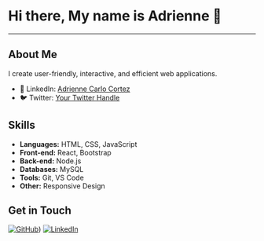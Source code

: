 # Hi there, My name is Adrienne 👋 
---
## About Me
I create user-friendly, interactive, and efficient web applications.

<!--
- 🌐 Website: [Your Portfolio Website](https://www.yourwebsite.com)
-->
- 💼 LinkedIn: [Adrienne Carlo Cortez](https://www.linkedin.com/in/adriennecarlocortez)
- 🐦 Twitter: [Your Twitter Handle](https://twitter.com/yourhandle)

## Skills
- **Languages:** HTML, CSS, JavaScript
- **Front-end:** React, Bootstrap
- **Back-end:** Node.js
- **Databases:** MySQL
- **Tools:** Git, VS Code
- **Other:** Responsive Design

## Get in Touch
[![GitHub](https://img.shields.io/badge/-GitHub-181717?style=flat-square&logo=github)](https://github.com/adriennecarlocortez))
[![LinkedIn](https://img.shields.io/badge/-LinkedIn-0077B5?style=flat-square&logo=linkedin)](https://www.linkedin.com/in/adriennecarlocortez)


<!--
**adriennecarlocortez/adriennecarlocortez** is a ✨ _special_ ✨ repository because its `README.md` (this file) appears on your GitHub profile.

Here are some ideas to get you started:

- 🔭 I’m currently working on ...
- 🌱 I’m currently learning ...
- 👯 I’m looking to collaborate on ...
- 🤔 I’m looking for help with ...
- 💬 Ask me about ...
- 📫 How to reach me: ...
- 😄 Pronouns: ...
- ⚡ Fun fact: ...
-->
